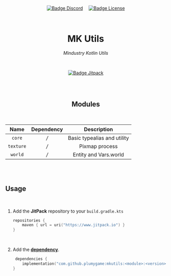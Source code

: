 
<br>

<div align = center>

[![Badge Discord]][Discord]   
[![Badge License]][License]

<br>

# MK Utils

*Mindustry Kotlin Utils*

<br>

[![Badge Jitpack]][Jitpack]

<br>
<br>

## Modules

<br>

|   Name    | Dependency |         Description         |
|:---------:|:----------:|:---------------------------:|
|  `core`   |    */*     | Basic typealias and utility |
| `texture` |    */*     |       Pixmap process        |
|  `world`  |    */*     |    Entity and Vars.world    |

</div>

<br>
<br>

## Usage

<br>

1. Add the **JitPack** repository to your `build.gradle.kts`

    ```Kotlin
    repositories {
        maven { url = uri("https://www.jitpack.io") }
    }
    ```
    
    <br>
    
2. Add the **[dependency][Jitpack]**.

    ```Kotlin
     dependencies {
        implementation("com.github.plumygame:mkutils:<module>:<version>")
    }
    ```

<br>


<!----------------------------------------------------------------------------->

[Jitpack]: https://jitpack.io/#plumygame/mkutils
[Discord]: https://discord.gg/PDwyxM3waw

[License]: LICENSE


<!----------------------------------[ Badges ]--------------------------------->

[Badge Discord]: https://img.shields.io/discord/937228972041842718?color=454fc1&label=Discord&logo=Discord&style=for-the-badge&logoColor=white&labelColor=5865F2
[Badge License]: https://img.shields.io/badge/License-GPL3-015d93.svg?style=for-the-badge&labelColor=blue&logoColor=white&logo=GNU
[Badge Jitpack]: https://jitpack.io/v/plumygame/mkutils.svg?style=flat

